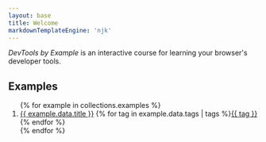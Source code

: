 ```yaml
---
layout: base
title: Welcome
markdownTemplateEngine: 'njk'
---
```


_DevTools by Example_ is an interactive course for learning your browser's developer tools.

## Examples
<ol>
{% for example in collections.examples %}
<li>
    <a href="{{ example.url | url }}">{{ example.data.title }}</a> {% for tag in example.data.tags | tags %}<a class="tag" href="/tag/{{tag}}">{{ tag }}</a>{% endfor %}
</li>
{% endfor %}
</ol>